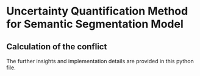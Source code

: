 # Uncertainty Quantification Method for Semantic Segmentation Model
## Calculation of the conflict
The further insights and implementation details are provided in this python file.
